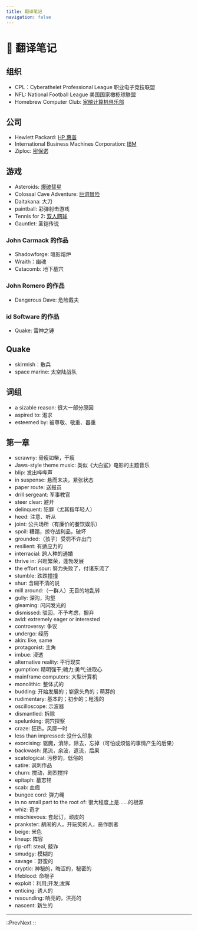 ```yaml
---
title: 翻译笔记
navigation: false
---
```


# 📒 翻译笔记

## 组织

- CPL：Cyberathelet Professional League 职业电子竞技联盟
- NFL: National Football League 美国国家橄榄球联盟
- Homebrew Computer Club: [家酿计算机俱乐部](https://en.wikipedia.org/wiki/Homebrew_Computer_Club)

## 公司

- Hewlett Packard: [HP 惠普](https://baike.baidu.com/item/%E6%83%A0%E6%99%AE/275141?fr=ge_ala)
- International Business Machines Corporation: [IBM](https://zh.wikipedia.org/wiki/IBM)
- Ziploc: [密保诺](https://baike.baidu.com/item/%E5%AF%86%E4%BF%9D%E8%AF%BA/16005871)

## 游戏

- Asteroids: [爆破彗星](https://en.wikipedia.org/wiki/Asteroids_(video_game))
- Colossal Cave Adventure: [巨洞冒险](https://zh.wikipedia.org/zh-hans/%E5%B7%A8%E6%B4%9E%E5%86%92%E9%9A%AA)
- Daitakana: 大刀
- paintball: 彩弹射击游戏
- Tennis for 2: [双人网球](https://zh.wikipedia.org/wiki/%E9%9B%99%E4%BA%BA%E7%B6%B2%E7%90%83)
- Gauntlet: 圣铠传说

### John Carmack 的作品

- Shadowforge: 暗影熔炉
- Wraith：幽魂
- Catacomb: 地下墓穴

### John Romero 的作品

- Dangerous Dave: 危险戴夫

### id Software 的作品

- Quake: 雷神之锤

## Quake

- skirmish：散兵
- space marine: 太空陆战队

## 词组

- a sizable reason: 很大一部分原因
- aspired to: 渴求
- esteemed by: 被尊敬、敬重、器重

## 第一章

- scrawny: 骨瘦如柴，干瘦
- Jaws-style theme music: 类似《大白鲨》电影的主题音乐
- blip: 发出哔哔声
- in suspense: 悬而未决，紧张状态
- paper route: 送报员
- drill sergeant: 军事教官
- steer clear: 避开
- delinquent: 犯罪（尤其指年轻人）
- heed: 注意、听从
- joint: 公共场所（有廉价的餐饮娱乐）
- spoil: 糟蹋，掠夺战利品，破坏
- grounded:（孩子）受罚不许出门
- resilient: 有适应力的
- interracial: 跨人种的通婚
- thrive in: 兴旺繁荣，蓬勃发展
- the effort sour: 努力失败了，付诸东流了
- stumble: 跌跌撞撞
- shur: 含糊不清的说
- mill around:（一群人）无目的地乱转
- gully: 深沟，沟壑
- gleaming: 闪闪发光的
- dismissed: 驳回，不予考虑，摒弃
- avid: extremely eager or interested
- controversy: 争议
- undergo: 经历
- akin: like, same
- protagonist: 主角
- imbue: 浸透
- alternative reality: 平行现实
- gumption: 精明强干;魄力;勇气;进取心
- mainframe computers: 大型计算机
- monolithic: 整体式的
- budding: 开始发展的；崭露头角的；萌芽的
- rudimentary: 基本的；初步的；粗浅的
- oscilloscope: 示波器
- dismantled: 拆除
- spelunking: 洞穴探察
- craze: 狂热，风靡一时
- less than impressed: 没什么印象
- exorcising: 驱魔，消除，除去，忘掉（可怕或烦恼的事情产生的后果）
- backwash: 尾流，余波，返流，后果
- scatological: 污秽的，低俗的
- satire: 讽刺作品
- churn: 搅动，剧烈搅拌
- epitaph: 墓志铭
- scab: 血痂
- bungee cord: 弹力绳
- in no small part to the root of: 很大程度上是……的根源
- whiz: 奇才
- mischievous: 套起订，顽皮的
- prankster: 胡闹的人，开玩笑的人，恶作剧者
- beige: 米色
- lineup: 阵容
- rip-off: steal, 敲诈
- smudgy: 模糊的
- savage：野蛮的
- cryptic: 神秘的，晦涩的，秘密的
- lifeblood: 命根子
- exploit：利用;开发;发挥
- enticing: 诱人的
- resounding: 响亮的，洪亮的
- nascent: 新生的

---

::PrevNext
::
